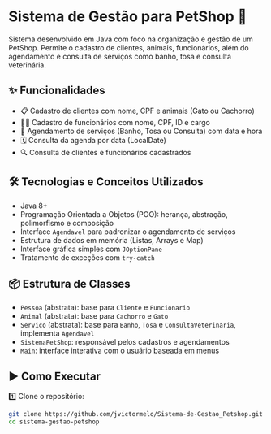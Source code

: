 # Sistema de Gestão para PetShop 🐾

Sistema desenvolvido em Java com foco na organização e gestão de um PetShop. Permite o cadastro de clientes, animais, funcionários, além do agendamento e consulta de serviços como banho, tosa e consulta veterinária.

## ✨ Funcionalidades

- 📋 Cadastro de clientes com nome, CPF e animais (Gato ou Cachorro)  
- 👩‍💼 Cadastro de funcionários com nome, CPF, ID e cargo  
- 📆 Agendamento de serviços (Banho, Tosa ou Consulta) com data e hora  
- 🗓️ Consulta da agenda por data (LocalDate)  
- 🔍 Consulta de clientes e funcionários cadastrados  

## 🛠️ Tecnologias e Conceitos Utilizados

- Java 8+
- Programação Orientada a Objetos (POO): herança, abstração, polimorfismo e composição  
- Interface `Agendavel` para padronizar o agendamento de serviços  
- Estrutura de dados em memória (Listas, Arrays e Map)  
- Interface gráfica simples com `JOptionPane`  
- Tratamento de exceções com `try-catch`  

## 📦 Estrutura de Classes

- `Pessoa` (abstrata): base para `Cliente` e `Funcionario`  
- `Animal` (abstrata): base para `Cachorro` e `Gato`  
- `Servico` (abstrata): base para `Banho`, `Tosa` e `ConsultaVeterinaria`, implementa `Agendavel`  
- `SistemaPetShop`: responsável pelos cadastros e agendamentos  
- `Main`: interface interativa com o usuário baseada em menus  

## ▶️ Como Executar

1️⃣ Clone o repositório:

```bash
git clone https://github.com/jvictormelo/Sistema-de-Gestao_Petshop.git
cd sistema-gestao-petshop
